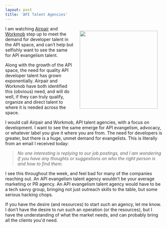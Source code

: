 ```yaml
---
layout: post
title: 'API Talent Agencies'
---
```

<p><img style="padding: 15px;" src="https://s3.amazonaws.com/kinlane-productions/bw-icons/bw-juggling.png" alt="" width="250" align="right" /></p>
<p>I am watching <a href="http://www.airpair.com/">Airpair</a> and <a href="https://theworkmob.com/">Workmob</a> step up to meet the demand for developer talent in the API space, and can&rsquo;t help but selfishly want to see the same for API evangelism talent.</p>
<p>Along with the growth of the API space, the need for quality API developer talent has grown exponentially. Airpair and Workmob have both identified this (obvious) need, and will do well, if they can truly qualify, organize and direct talent to where it is needed across the space.</p>
<p>I would call Airpair and Workmob, API talent agencies, with a focus on development. I want to see the same emerge for API evangelism, advocacy, or whatever label you give it where you are from. The need for developers is greater, but there is a huge, unmet demand for evangelists. This is literally from an email I received today:</p>
<blockquote><em>No one interesting is replying to our job postings, and I am wondering if you have any thoughts or suggestions on who the right person is and how to find them.</em></blockquote>
<p>I see this throughout the week, and feel bad for many of the companies reaching out. An API evangelism talent agency wouldn&rsquo;t be your average marketing or PR agency. An API evangelism talent agency would have to be a tech savvy group, bringing not just outreach skills to the table, but some serious hacking chops.</p>
<p>If you have the desire (and resources) to start such an agency, let me know. I don&rsquo;t have the desire to run such an operation (or the resources), but I have the understanding of what the market needs, and can probably bring all the clients you'd need.</p>